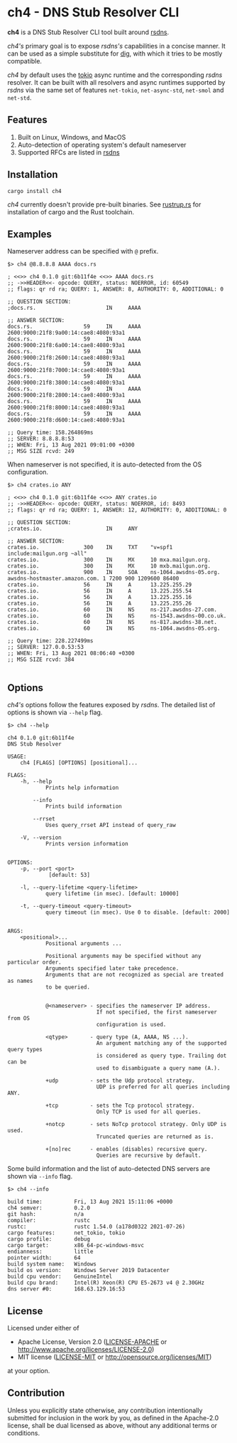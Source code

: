 # ch4 - DNS Stub Resolver CLI

**ch4** is a DNS Stub Resolver CLI tool built around [rsdns](https://github.com/r-bk/rsdns).

*ch4's* primary goal is to expose *rsdns's* capabilities in a concise manner.
It can be used as a simple substitute for [dig](https://en.wikipedia.org/wiki/Dig_(command)),
with which it tries to be mostly compatible.

*ch4* by default uses the [tokio](https://github.com/tokio-rs/tokio) async runtime and the
corresponding *rsdns* resolver. It can be built with all resolvers and async runtimes supported
by *rsdns* via the same set of features `net-tokio`, `net-async-std`, `net-smol` and `net-std`.


## Features

1. Built on Linux, Windows, and MacOS
2. Auto-detection of operating system's default nameserver
3. Supported RFCs are listed in [rsdns](https://github.com/r-bk/rsdns)


## Installation

```shell
cargo install ch4
```

*ch4* currently doesn't provide pre-built binaries.
See [rustrup.rs](https://rustup.rs) for installation of cargo and the Rust toolchain.


## Examples

Nameserver address can be specified with `@` prefix.

```shell
$> ch4 @8.8.8.8 AAAA docs.rs

; <<>> ch4 0.1.0 git:6b11f4e <<>> AAAA docs.rs
;; ->>HEADER<<- opcode: QUERY, status: NOERROR, id: 60549
;; flags: qr rd ra; QUERY: 1, ANSWER: 8, AUTHORITY: 0, ADDITIONAL: 0

;; QUESTION SECTION:
;docs.rs.                      IN     AAAA

;; ANSWER SECTION:
docs.rs.                59     IN     AAAA   2600:9000:21f8:9a00:14:cae8:4080:93a1
docs.rs.                59     IN     AAAA   2600:9000:21f8:6a00:14:cae8:4080:93a1
docs.rs.                59     IN     AAAA   2600:9000:21f8:2600:14:cae8:4080:93a1
docs.rs.                59     IN     AAAA   2600:9000:21f8:7000:14:cae8:4080:93a1
docs.rs.                59     IN     AAAA   2600:9000:21f8:3800:14:cae8:4080:93a1
docs.rs.                59     IN     AAAA   2600:9000:21f8:2800:14:cae8:4080:93a1
docs.rs.                59     IN     AAAA   2600:9000:21f8:8000:14:cae8:4080:93a1
docs.rs.                59     IN     AAAA   2600:9000:21f8:d600:14:cae8:4080:93a1

;; Query time: 158.264869ms
;; SERVER: 8.8.8.8:53
;; WHEN: Fri, 13 Aug 2021 09:01:00 +0300
;; MSG SIZE rcvd: 249

```

When nameserver is not specified, it is auto-detected from the OS configuration.

```shell
$> ch4 crates.io ANY

; <<>> ch4 0.1.0 git:6b11f4e <<>> ANY crates.io
;; ->>HEADER<<- opcode: QUERY, status: NOERROR, id: 8493
;; flags: qr rd ra; QUERY: 1, ANSWER: 12, AUTHORITY: 0, ADDITIONAL: 0

;; QUESTION SECTION:
;crates.io.                    IN     ANY

;; ANSWER SECTION:
crates.io.              300    IN     TXT    "v=spf1 include:mailgun.org ~all"
crates.io.              300    IN     MX     10 mxa.mailgun.org.
crates.io.              300    IN     MX     10 mxb.mailgun.org.
crates.io.              900    IN     SOA    ns-1064.awsdns-05.org. awsdns-hostmaster.amazon.com. 1 7200 900 1209600 86400
crates.io.              56     IN     A      13.225.255.29
crates.io.              56     IN     A      13.225.255.54
crates.io.              56     IN     A      13.225.255.16
crates.io.              56     IN     A      13.225.255.26
crates.io.              60     IN     NS     ns-217.awsdns-27.com.
crates.io.              60     IN     NS     ns-1543.awsdns-00.co.uk.
crates.io.              60     IN     NS     ns-817.awsdns-38.net.
crates.io.              60     IN     NS     ns-1064.awsdns-05.org.

;; Query time: 228.227499ms
;; SERVER: 127.0.0.53:53
;; WHEN: Fri, 13 Aug 2021 08:06:40 +0300
;; MSG SIZE rcvd: 384


```


## Options

*ch4's* options follow the features exposed by *rsdns*.
The detailed list of options is shown via `--help` flag.

```shell
$> ch4 --help

ch4 0.1.0 git:6b11f4e
DNS Stub Resolver

USAGE:
    ch4 [FLAGS] [OPTIONS] [positional]...

FLAGS:
    -h, --help
            Prints help information

        --info
            Prints build information

        --rrset
            Uses query_rrset API instead of query_raw

    -V, --version
            Prints version information


OPTIONS:
    -p, --port <port>
             [default: 53]

    -l, --query-lifetime <query-lifetime>
            query lifetime (in msec). [default: 10000]

    -t, --query-timeout <query-timeout>
            query timeout (in msec). Use 0 to disable. [default: 2000]


ARGS:
    <positional>...
            Positional arguments ...

            Positional arguments may be specified without any particular order.
            Arguments specified later take precedence.
            Arguments that are not recognized as special are treated as names
            to be queried.


            @<nameserver> - specifies the nameserver IP address.
                            If not specified, the first nameserver from OS
                            configuration is used.

            <qtype>       - query type (A, AAAA, NS ...).
                            An argument matching any of the supported query types
                            is considered as query type. Trailing dot can be
                            used to disambiguate a query name (A.).

            +udp          - sets the Udp protocol strategy.
                            UDP is preferred for all queries including ANY.

            +tcp          - sets the Tcp protocol strategy.
                            Only TCP is used for all queries.

            +notcp        - sets NoTcp protocol strategy. Only UDP is used.
                            Truncated queries are returned as is.

            +[no]rec      - enables (disables) recursive query.
                            Queries are recursive by default.

```

Some build information and the list of auto-detected DNS servers are shown via `--info` flag.

```shell
$> ch4 --info

build time:          Fri, 13 Aug 2021 15:11:06 +0000
ch4 semver:          0.2.0
git hash:            n/a
compiler:            rustc
rustc:               rustc 1.54.0 (a178d0322 2021-07-26)
cargo features:      net_tokio, tokio
cargo profile:       debug
cargo target:        x86_64-pc-windows-msvc
endianness:          little
pointer width:       64
build system name:   Windows
build os version:    Windows Server 2019 Datacenter
build cpu vendor:    GenuineIntel
build cpu brand:     Intel(R) Xeon(R) CPU E5-2673 v4 @ 2.30GHz
dns server #0:       168.63.129.16:53
```


## License

Licensed under either of

* Apache License, Version 2.0
  ([LICENSE-APACHE](LICENSE-APACHE) or http://www.apache.org/licenses/LICENSE-2.0)
* MIT license
  ([LICENSE-MIT](LICENSE-MIT) or http://opensource.org/licenses/MIT)

at your option.


## Contribution

Unless you explicitly state otherwise, any contribution intentionally submitted
for inclusion in the work by you, as defined in the Apache-2.0 license, shall be
dual licensed as above, without any additional terms or conditions.
